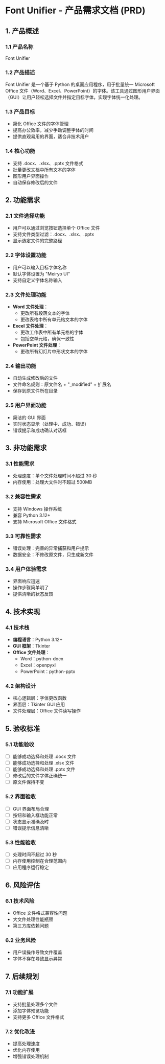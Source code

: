 # Font Unifier - 产品需求文档 (PRD)

## 1. 产品概述

### 1.1 产品名称
Font Unifier

### 1.2 产品描述
Font Unifier 是一个基于 Python 的桌面应用程序，用于批量统一 Microsoft Office 文件（Word、Excel、PowerPoint）的字体。该工具通过图形用户界面（GUI）让用户轻松选择文件并指定目标字体，实现字体统一化处理。

### 1.3 产品目标
- 简化 Office 文件的字体管理
- 提高办公效率，减少手动调整字体的时间
- 提供直观易用的界面，适合非技术用户

### 1.4 核心功能
- 支持 .docx、.xlsx、.pptx 文件格式
- 批量更改文档中所有文本的字体
- 图形用户界面操作
- 自动保存修改后的文件

## 2. 功能需求

### 2.1 文件选择功能
- 用户可以通过浏览按钮选择单个 Office 文件
- 支持文件类型过滤：.docx、.xlsx、.pptx
- 显示选定文件的完整路径

### 2.2 字体设置功能
- 用户可以输入目标字体名称
- 默认字体设置为 "Meiryo UI"
- 支持自定义字体名称输入

### 2.3 文件处理功能
- **Word 文件处理**：
  - 更改所有段落文本的字体
  - 更改表格中所有单元格文本的字体
- **Excel 文件处理**：
  - 更改工作表中所有单元格的字体
  - 包括空单元格，确保一致性
- **PowerPoint 文件处理**：
  - 更改所有幻灯片中形状文本的字体

### 2.4 输出功能
- 自动生成修改后的文件
- 文件命名规则：原文件名 + "_modified" + 扩展名
- 保存到原文件所在目录

### 2.5 用户界面功能
- 简洁的 GUI 界面
- 实时状态显示（处理中、成功、错误）
- 错误提示和成功确认对话框

## 3. 非功能需求

### 3.1 性能需求
- 处理速度：单个文件处理时间不超过 30 秒
- 内存使用：处理大文件时不超过 500MB

### 3.2 兼容性需求
- 支持 Windows 操作系统
- 兼容 Python 3.12+
- 支持 Microsoft Office 文件格式

### 3.3 可靠性需求
- 错误处理：完善的异常捕获和用户提示
- 数据安全：不修改原文件，只生成新文件

### 3.4 用户体验需求
- 界面响应迅速
- 操作步骤简单明了
- 提供清晰的状态反馈

## 4. 技术实现

### 4.1 技术栈
- **编程语言**：Python 3.12+
- **GUI 框架**：Tkinter
- **Office 文件处理**：
  - Word：python-docx
  - Excel：openpyxl
  - PowerPoint：python-pptx

### 4.2 架构设计
- 核心逻辑层：字体更改函数
- 界面层：Tkinter GUI 应用
- 文件处理层：Office 文件读写操作

## 5. 验收标准

### 5.1 功能验收
- [ ] 能够成功选择和处理 .docx 文件
- [ ] 能够成功选择和处理 .xlsx 文件
- [ ] 能够成功选择和处理 .pptx 文件
- [ ] 修改后的文件字体正确统一
- [ ] 原文件保持不变

### 5.2 界面验收
- [ ] GUI 界面布局合理
- [ ] 按钮和输入框功能正常
- [ ] 状态显示准确及时
- [ ] 错误提示信息清晰

### 5.3 性能验收
- [ ] 处理时间不超过 30 秒
- [ ] 内存使用控制在合理范围内
- [ ] 应用程序运行稳定

## 6. 风险评估

### 6.1 技术风险
- Office 文件格式兼容性问题
- 大文件处理性能瓶颈
- 第三方库依赖问题

### 6.2 业务风险
- 用户误操作导致文件覆盖
- 字体不存在导致显示异常

## 7. 后续规划

### 7.1 功能扩展
- 支持批量处理多个文件
- 添加字体预览功能
- 支持更多 Office 文件格式

### 7.2 优化改进
- 提高处理速度
- 优化内存使用
- 增强错误处理机制